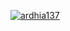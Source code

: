 [![ardhia137](https://circleci.com/gh/arifaizin/MySimpleCleanArchitecture.svg?style=svg)](https://app.circleci.com/pipelines/github/ardhia137/MovieApp)

